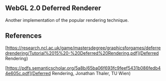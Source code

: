 WebGL 2.0 Deferred Renderer
---------------------------
Another implementation of the popular rendering technique. 

References
---------------------------
[https://research.ncl.ac.uk/game/mastersdegree/graphicsforgames/deferredrendering/Tutorial%2015%20-%20Deferred%20Rendering.pdf](Deferred Rendering)

[https://pdfs.semanticscholar.org/5a8b/65ba06f693fc9feef5431b086fedb44e605c.pdf](Deferred Rendering, Jonathan Thaler, TU Wien)